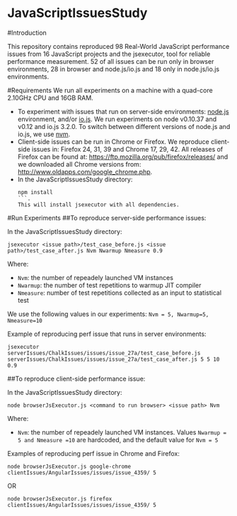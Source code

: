 # JavaScriptIssuesStudy
#Introduction

This repository contains reproduced 98 Real-World JavaScript performance issues from 16 JavaScript projects and the jsexecutor, tool for reliable performance measurement. 52 of all issues can be run only in browser environments, 28 in browser and node.js/io.js and 18 only in node.js/io.js environments.

#Requirements
We run all experiments on a machine with a quad-core 2.10GHz CPU and 16GB RAM. 
- To experiment with issues that run on server-side environments: [node.js](http://nodejs.org/) environment, and/or [io.js](https://iojs.org/). We run experiments on node v0.10.37 and v0.12 and io.js 3.2.0. To switch between different versions of node.js and io.js, we use [nvm](https://www.npmjs.com/package/nvm).
- Client-side issues can be run in Chrome or Firefox. We reproduce client-side issues in: Firefox 24, 31, 39 and Chrome 17, 29, 42. All releases of Firefox can be found at: https://ftp.mozilla.org/pub/firefox/releases/ and we downloaded all Chrome versions from: http://www.oldapps.com/google_chrome.php.
- In the JavaScriptIssuesStudy directory:
    ```
    npm install
   ```.
  This will install jsexecutor with all dependencies.
  
#Run Experiments
##To reproduce server-side performance issues:

In the JavaScriptIssuesStudy directory:

```
jsexecutor <issue path>/test_case_before.js <issue path>/test_case_after.js Nvm Nwarmup Nmeasure 0.9
```
Where:
- ``` Nvm ```: the number of repeadely launched VM instances
- ```Nwarmup```: the number of test repetitions to warmup JIT compiler
- ```Nmeasure```: number of test repetitions collected as an input to statistical test

We use the following values in our experiments:
``` Nvm = 5, Nwarmup=5, Nmeasure=10 ```

Example of reproducing perf issue that runs in server environments:
```
jsexecutor serverIssues/ChalkIssues/issues/issue_27a/test_case_before.js serverIssues/ChalkIssues/issues/issue_27a/test_case_after.js 5 5 10 0.9
```

##To reproduce client-side performance issue:

In the JavaScriptIssuesStudy directory:
```
node browserJsExecutor.js <command to run browser> <issue path> Nvm
```
Where:
- ``` Nvm ```: the number of repeadely launched VM instances. Values ```Nwarmup = 5 and Nmeasure =10``` are hardcoded, and the default value for ``` Nvm = 5 ```

Examples of reproducing perf issue in Chrome and Firefox:
```
node browserJsExecutor.js google-chrome clientIssues/AngularIssues/issues/issue_4359/ 5
```
OR
```
node browserJsExecutor.js firefox clientIssues/AngularIssues/issues/issue_4359/ 5
```








